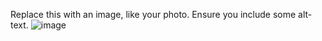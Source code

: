 Replace this with an image, like your photo. Ensure you include some alt-text.
![image](https://user-images.githubusercontent.com/101341992/159575954-a3a4d9be-e816-4fb4-935a-58c706e117fe.png)
